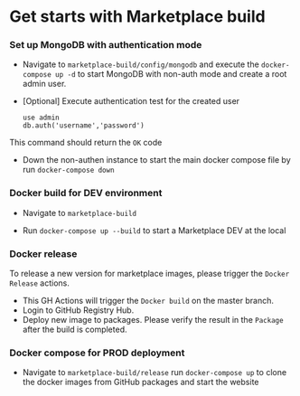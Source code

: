 # Get starts with Marketplace build

### Set up MongoDB with authentication mode
* Navigate to ``marketplace-build/config/mongodb`` and execute the ``docker-compose up -d`` to start MongoDB with non-auth mode and create a root admin user.

* [Optional] Execute authentication test for the created user
  ```
  use admin
  db.auth('username','password')
  ```
This command should return the ``OK`` code

* Down the non-authen instance to start the main docker compose file by run ``docker-compose down``

### Docker build for DEV environment
* Navigate to ``marketplace-build``

* Run ``docker-compose up --build`` to start a Marketplace DEV at the local

### Docker release
To release a new version for marketplace images, please trigger the ``Docker Release`` actions.
* This GH Actions will trigger the ``Docker build`` on the master branch.
* Login to GitHub Registry Hub.
* Deploy new image to packages.
Please verify the result in the ``Package`` after the build is completed.

### Docker compose for PROD deployment
* Navigate to ``marketplace-build/release`` run ``docker-compose up`` to clone the docker images from GitHub packages and start the website
